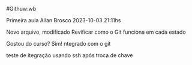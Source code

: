 #Githuw:wb

Primeira aula Allan Brosco
2023-10-03
21:11hs

Novo arquivo, modificado
Revificar como o Git funciona em cada estado

Gostou do curso? Sim!
ntegrado com o git

teste de itegração usando ssh após troca de chave